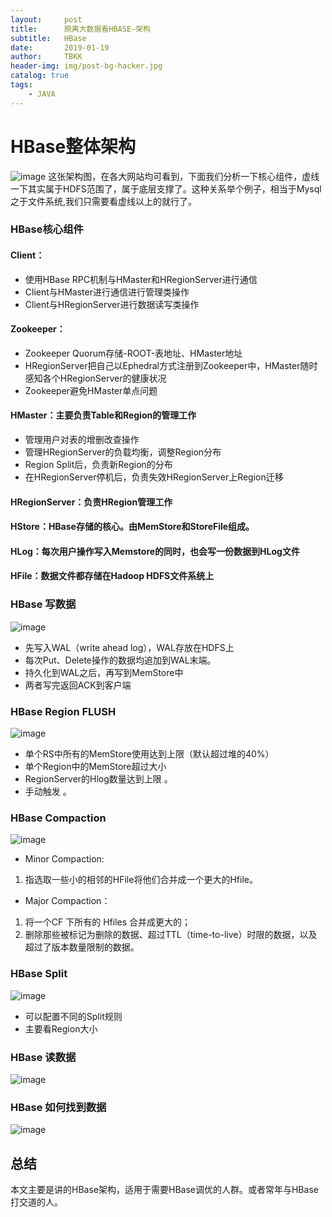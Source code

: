 ```yaml
---
layout:     post
title:      脱离大数据看HBASE-架构
subtitle:   HBase
date:       2019-01-19
author:     TBKK
header-img: img/post-bg-hacker.jpg
catalog: true
tags:
    - JAVA
---
```



# HBase整体架构

![image](http://www.qinxinfeng.com/img/hbase/6.jpg)
这张架构图，在各大网站均可看到，下面我们分析一下核心组件，虚线一下其实属于HDFS范围了，属于底层支撑了。这种关系举个例子，相当于Mysql之于文件系统,我们只需要看虚线以上的就行了。


### HBase核心组件

#### Client：
* 使用HBase RPC机制与HMaster和HRegionServer进行通信
* Client与HMaster进行通信进行管理类操作 
* Client与HRegionServer进行数据读写类操作 

#### Zookeeper：
* Zookeeper Quorum存储-ROOT-表地址、HMaster地址 
* HRegionServer把自己以Ephedral方式注册到Zookeeper中，HMaster随时感知各个HRegionServer的健康状况 
* Zookeeper避免HMaster单点问题 

#### HMaster：主要负责Table和Region的管理工作
* 管理用户对表的增删改查操作 
* 管理HRegionServer的负载均衡，调整Region分布 
* Region Split后，负责新Region的分布 
* 在HRegionServer停机后，负责失效HRegionServer上Region迁移 

#### HRegionServer：负责HRegion管理工作

#### HStore：HBase存储的核心。由MemStore和StoreFile组成。 

#### HLog：每次用户操作写入Memstore的同时，也会写一份数据到HLog文件

#### HFile：数据文件都存储在Hadoop HDFS文件系统上

### HBase 写数据

![image](http://www.qinxinfeng.com/img/hbase/7.jpg)

* 先写入WAL（write ahead log），WAL存放在HDFS上
* 每次Put、Delete操作的数据均追加到WAL末端。
* 持久化到WAL之后，再写到MemStore中 
* 两者写完返回ACK到客户端


### HBase Region FLUSH
![image](http://www.qinxinfeng.com/img/hbase/8.jpg)
* 单个RS中所有的MemStore使用达到上限（默认超过堆的40%） 
* 单个Region中的MemStore超过大小
* RegionServer的Hlog数量达到上限 。
* 手动触发 。

### HBase Compaction
![image](http://www.qinxinfeng.com/img/hbase/9.jpg)
* Minor Compaction: 
1. 指选取一些小的相邻的HFile将他们合并成一个更大的Hfile。
* Major Compaction：
1. 将一个CF 下所有的 Hfiles 合并成更大的；
2. 删除那些被标记为删除的数据、超过TTL（time-to-live）时限的数据，以及超过了版本数量限制的数据。

### HBase Split
![image](http://www.qinxinfeng.com/img/hbase/10.jpg)
* 可以配置不同的Split规则
* 主要看Region大小

### HBase 读数据
![image](http://www.qinxinfeng.com/img/hbase/11.jpg)

### HBase 如何找到数据

![image](http://www.qinxinfeng.com/img/hbase/12.jpg)

## 总结
本文主要是讲的HBase架构，适用于需要HBase调优的人群。或者常年与HBase打交道的人。
 


 

